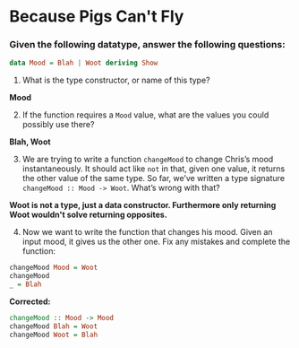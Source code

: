 # Because Pigs Can't Fly

### Given the following datatype, answer the following questions:

```haskell
data Mood = Blah | Woot deriving Show
```

1. What is the type constructor, or name of this type?

  **Mood**

2. If the function requires a `Mood` value, what are the values you could possibly use there?

  **Blah, Woot**

3. We are trying to write a function `changeMood` to change Chris’s mood instantaneously. It should act like `not` in that, given one value, it returns the other value of the same type. So far, we’ve written a type signature `changeMood :: Mood -> Woot`. What’s wrong with that?

  **Woot is not a type, just a data constructor. Furthermore only returning Woot wouldn't solve returning opposites.**

4. Now we want to write the function that changes his mood. Given an input mood, it gives us the other one. Fix any mistakes and complete the function:

  ```haskell
  changeMood Mood = Woot
  changeMood
  _ = Blah
  ```
  **Corrected:**
  ```haskell
  changeMood :: Mood -> Mood
  changeMood Blah = Woot
  changeMood Woot = Blah
  ```

